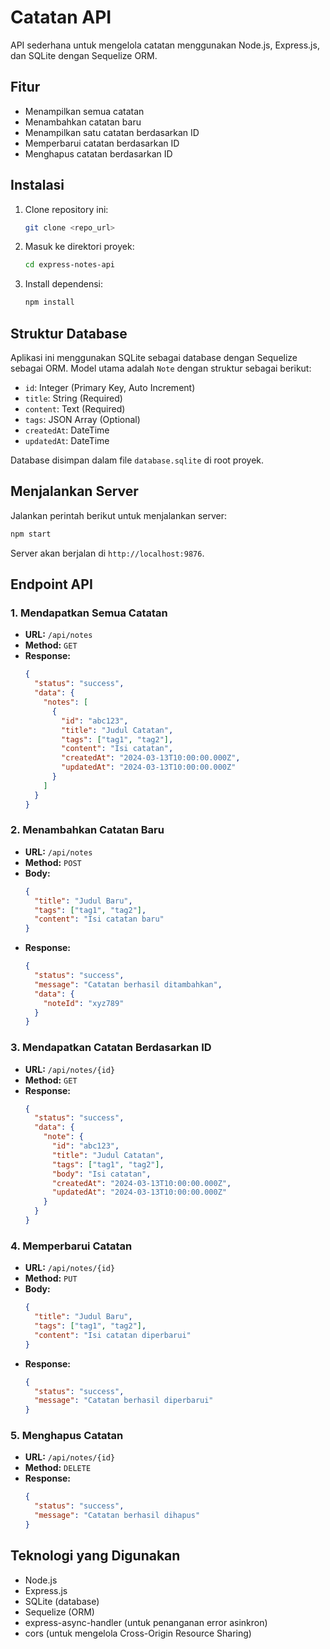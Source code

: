 # Catatan API

API sederhana untuk mengelola catatan menggunakan Node.js, Express.js, dan SQLite dengan Sequelize ORM.

## Fitur
- Menampilkan semua catatan
- Menambahkan catatan baru
- Menampilkan satu catatan berdasarkan ID
- Memperbarui catatan berdasarkan ID
- Menghapus catatan berdasarkan ID

## Instalasi
1. Clone repository ini:
   ```sh
   git clone <repo_url>
   ```
2. Masuk ke direktori proyek:
   ```sh
   cd express-notes-api
   ```
3. Install dependensi:
   ```sh
   npm install
   ```

## Struktur Database
Aplikasi ini menggunakan SQLite sebagai database dengan Sequelize sebagai ORM. Model utama adalah `Note` dengan struktur sebagai berikut:

- `id`: Integer (Primary Key, Auto Increment)
- `title`: String (Required)
- `content`: Text (Required)
- `tags`: JSON Array (Optional)
- `createdAt`: DateTime
- `updatedAt`: DateTime

Database disimpan dalam file `database.sqlite` di root proyek.

## Menjalankan Server
Jalankan perintah berikut untuk menjalankan server:
```sh
npm start
```
Server akan berjalan di `http://localhost:9876`.

## Endpoint API
### 1. **Mendapatkan Semua Catatan**
   - **URL:** `/api/notes`
   - **Method:** `GET`
   - **Response:**
     ```json
     {
       "status": "success",
       "data": {
         "notes": [
           {
             "id": "abc123",
             "title": "Judul Catatan",
             "tags": ["tag1", "tag2"],
             "content": "Isi catatan",
             "createdAt": "2024-03-13T10:00:00.000Z",
             "updatedAt": "2024-03-13T10:00:00.000Z"
           }
         ]
       }
     }
     ```

### 2. **Menambahkan Catatan Baru**
   - **URL:** `/api/notes`
   - **Method:** `POST`
   - **Body:**
     ```json
     {
       "title": "Judul Baru",
       "tags": ["tag1", "tag2"],
       "content": "Isi catatan baru"
     }
     ```
   - **Response:**
     ```json
     {
       "status": "success",
       "message": "Catatan berhasil ditambahkan",
       "data": {
         "noteId": "xyz789"
       }
     }
     ```

### 3. **Mendapatkan Catatan Berdasarkan ID**
   - **URL:** `/api/notes/{id}`
   - **Method:** `GET`
   - **Response:**
     ```json
     {
       "status": "success",
       "data": {
         "note": {
           "id": "abc123",
           "title": "Judul Catatan",
           "tags": ["tag1", "tag2"],
           "body": "Isi catatan",
           "createdAt": "2024-03-13T10:00:00.000Z",
           "updatedAt": "2024-03-13T10:00:00.000Z"
         }
       }
     }
     ```

### 4. **Memperbarui Catatan**
   - **URL:** `/api/notes/{id}`
   - **Method:** `PUT`
   - **Body:**
     ```json
     {
       "title": "Judul Baru",
       "tags": ["tag1", "tag2"],
       "content": "Isi catatan diperbarui"
     }
     ```
   - **Response:**
     ```json
     {
       "status": "success",
       "message": "Catatan berhasil diperbarui"
     }
     ```

### 5. **Menghapus Catatan**
   - **URL:** `/api/notes/{id}`
   - **Method:** `DELETE`
   - **Response:**
     ```json
     {
       "status": "success",
       "message": "Catatan berhasil dihapus"
     }
     ```

## Teknologi yang Digunakan
- Node.js
- Express.js
- SQLite (database)
- Sequelize (ORM)
- express-async-handler (untuk penanganan error asinkron)
- cors (untuk mengelola Cross-Origin Resource Sharing)
